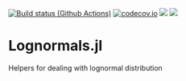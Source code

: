 [![Build status (Github Actions)](https://github.com/sylvaticus/Lognormals.jl/workflows/CI/badge.svg)](https://github.com/sylvaticus/Lognormals.jl/actions)
[![codecov.io](http://codecov.io/github/sylvaticus/Lognormals.jl/coverage.svg?branch=main)](http://codecov.io/github/sylvaticus/Lognormals.jl?branch=main)
[![](https://img.shields.io/badge/docs-stable-blue.svg)](https://YOUR_USERNAME.github.io/Lognormals.jl/stable)
[![](https://img.shields.io/badge/docs-dev-blue.svg)](https://YOUR_USERNAME.github.io/Lognormals.jl/dev)

# Lognormals.jl
Helpers for dealing with lognormal distribution

